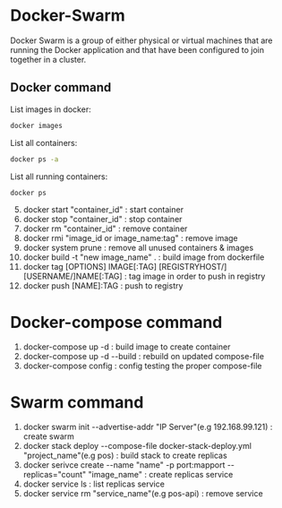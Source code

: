 # Docker-Swarm
Docker Swarm is a group of either physical or virtual machines that are running the Docker application and that have been configured to join together in a cluster.

## Docker command
List images in docker:
```sh
docker images
``` 
List all containers:
```sh 
docker ps -a
```
List all running containers:
```sh 
docker ps 
```
5. docker start "container_id" : start container
6. docker stop "container_id" : stop container
7. docker rm "container_id" : remove container
8. docker rmi "image_id or image_name:tag" : remove image
9. docker system prune : remove all unused containers & images
10. docker build -t "new image_name" . : build image from dockerfile
11. docker tag [OPTIONS] IMAGE[:TAG] [REGISTRYHOST/][USERNAME/]NAME[:TAG] : tag image in order to push in registry
12. docker push [NAME]:TAG : push to registry

# Docker-compose command
1. docker-compose up -d : build image to create container
2. docker-compose up -d --build : rebuild on updated compose-file
3. docker-compose config : config testing the proper compose-file

# Swarm command
1. docker swarm init --advertise-addr "IP Server"(e.g 192.168.99.121) : create swarm
2. docker stack deploy --compose-file docker-stack-deploy.yml "project_name"(e.g pos) : build stack to create replicas
3. docker serivce create --name "name" -p port:mapport --replicas="count" "image_name" : create replicas service
4. docker service ls : list replicas service
5. docker service rm "service_name"(e.g pos-api) : remove service
